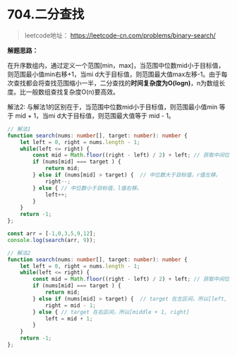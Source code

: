 # 704.二分查找

> leetcode地址： https://leetcode-cn.com/problems/binary-search/

**解题思路：**

在升序数组内，通过定义一个范围[min，max]，当范围中位数mid小于目标值，则范围最小值min右移+1，当mi d大于目标值，则范围最大值max左移-1。由于每次查找都会将查找范围缩小一半，二分查找的**时间复杂度为O(logn)**，n为数组长度。比一般数组查找复杂度O(n)要高效。

解法2: 与解法1的区别在于，当范围中位数mid小于目标值，则范围最小值min 等于 mid + 1，当mi d大于目标值，则范围最大值等于 mid - 1。



````typescript
// 解法1
function search(nums: number[], target: number): number {
    let left = 0, right = nums.length - 1;
    while(left <= right) {
        const mid = Math.floor((right - left) / 2) + left; // 获取中间位置坐标
        if (nums[mid] === target ) {
            return mid;
        } else if (nums[mid] > target) {  // 中位数大于目标值，r值左移。
            right--;
        } else { // 中位数小于目标值，l值右移。
            left++;
        }
    }
    return -1;
};

const arr = [-1,0,3,5,9,12];
console.log(search(arr, 9));

// 解法2
function search(nums: number[], target: number): number {
    let left = 0, right = nums.length - 1;
    while(left <= right) {
        const mid = Math.floor((right - left) / 2) + left; // 获取中间位置坐标
        if (nums[mid] === target ) {
            return mid;
        } else if (nums[mid] > target) {  // target 在左区间，所以[left, middle - 1]
            right = mid - 1;
        } else { // target 在右区间，所以[middle + 1, right]
            left = mid + 1;
        }
    }
    return -1;
};


````

